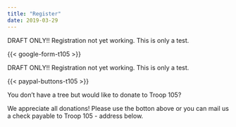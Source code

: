 ```yaml
---
title: "Register"
date: 2019-03-29
---
```



DRAFT ONLY!! Registration not yet working. This is only a test.

{{< google-form-t105 >}}

DRAFT ONLY!! Registration not yet working. This is only a test.

{{< paypal-buttons-t105 >}}

You don’t have a tree but would like to donate to Troop 105?

We appreciate all donations! Please use the botton above or you can mail us a check payable to Troop 105 - address below.
